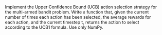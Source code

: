 Implement the Upper Confidence Bound (UCB) action selection strategy for the multi-armed bandit problem. Write a function that, given the current number of times each action has been selected, the average rewards for each action, and the current timestep t, returns the action to select according to the UCB1 formula. Use only NumPy.
